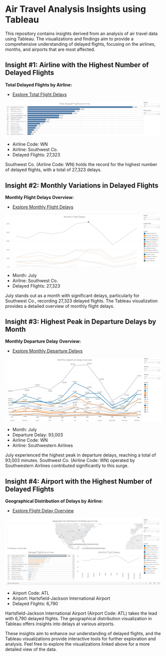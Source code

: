 # Air Travel Analysis Insights using Tableau

This repository contains insights derived from an analysis of air travel data using Tableau. The visualizations and findings aim to provide a comprehensive understanding of delayed flights, focusing on the airlines, months, and airports that are most affected.

## Insight #1: Airline with the Highest Number of Delayed Flights

**Total Delayed Flights by Airline:**

- [Explore Total Flight Delays](https://public.tableau.com/views/TotalDelayedFlightsByAirline/TotalDelayedFlights?:language=en-US&publish=yes&:display_count=n&:origin=viz_share_link)

![Total Flight Delays Preview](total_delays_insight_1.png)

- Airline Code: WN
- Airline: Southwest Co.
- Delayed Flights: 27,323

Southwest Co. (Airline Code: WN) holds the record for the highest number of delayed flights, with a total of 27,323 delays.

## Insight #2: Monthly Variations in Delayed Flights

**Monthly Flight Delays Overview:**

- [Explore Monthly Flight Delays](https://public.tableau.com/views/MonthlyFlightDelaysOverview/MonthlyFlightDelaysOverview?:language=en-US&:display_count=n&:origin=viz_share_link)

![Monthly Flight Delays Preview](monthly_delay_insight_2.png)

- Month: July
- Airline: Southwest Co.
- Delayed Flights: 27,323

July stands out as a month with significant delays, particularly for Southwest Co., recording 27,323 delayed flights. The Tableau visualization provides a detailed overview of monthly flight delays.

## Insight #3: Highest Peak in Departure Delays by Month

**Monthly Departure Delay Overview:**

- [Explore Monthly Departure Delays](https://public.tableau.com/views/MonthlyDepartureDelayOverview/MonthlyDepartureDelayOverview?:language=en-US&publish=yes&:display_count=n&:origin=viz_share_link)

![Monthly Departure Delays Preview](monthly_departure_delay_insight_3.png)

- Month: July
- Departure Delay: 93,003
- Airline Code: WN
- Airline: Southwestern Airlines

July experienced the highest peak in departure delays, reaching a total of 93,003 minutes. Southwest Co. (Airline Code: WN) operated by Southwestern Airlines contributed significantly to this surge.

## Insight #4: Airport with the Highest Number of Delayed Flights

**Geographical Distribution of Delays by Airline:**

- [Explore Flight Delay Overview](https://public.tableau.com/views/FlightDelayOverview/FlightDelayOverview?:language=en-US&:display_count=n&:origin=viz_share_link)

![Flight Delay Overview Preview](flight_delay_overview_insight_4.png)

- Airport Code: ATL
- Airport: Hartsfield-Jackson International Airport
- Delayed Flights: 6,790

Hartsfield-Jackson International Airport (Airport Code: ATL) takes the lead with 6,790 delayed flights. The geographical distribution visualization in Tableau offers insights into delays at various airports.

These insights aim to enhance our understanding of delayed flights, and the Tableau visualizations provide interactive tools for further exploration and analysis. Feel free to explore the visualizations linked above for a more detailed view of the data.
